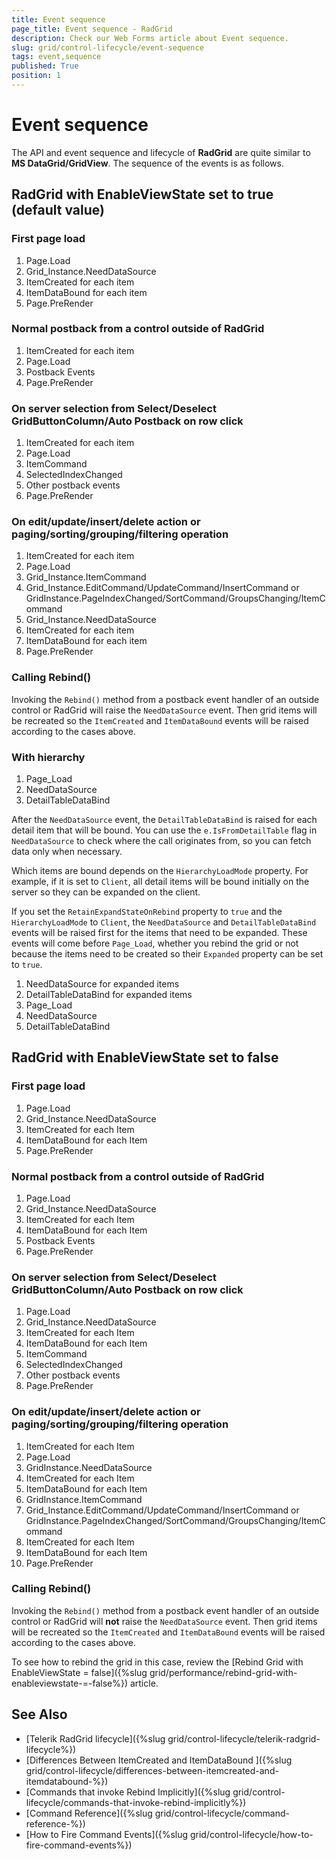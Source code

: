 ```yaml
---
title: Event sequence
page_title: Event sequence - RadGrid
description: Check our Web Forms article about Event sequence.
slug: grid/control-lifecycle/event-sequence
tags: event,sequence
published: True
position: 1
---
```


# Event sequence
 

The API and event sequence and lifecycle of **RadGrid** are quite similar to **MS DataGrid/GridView**. The sequence of the events is as follows.

## RadGrid with EnableViewState set to true (default value)

### First page load

1. Page.Load	
1. Grid_Instance.NeedDataSource	
1. ItemCreated for each item
1. ItemDataBound for each item
1. Page.PreRender	

### Normal postback from a control outside of RadGrid

1. ItemCreated for each item
1. Page.Load	
1. Postback Events	
1. Page.PreRender

### On server selection from Select/Deselect GridButtonColumn/Auto Postback on row click

1. ItemCreated for each item
1. Page.Load	
1. ItemCommand	
1. SelectedIndexChanged	
1. Other postback events	
1. Page.PreRender


### On edit/update/insert/delete action or paging/sorting/grouping/filtering operation

1. ItemCreated for each item
1. Page.Load	
1. Grid_Instance.ItemCommand	
1. Grid_Instance.EditCommand/UpdateCommand/InsertCommand or GridInstance.PageIndexChanged/SortCommand/GroupsChanging/ItemCommand
1. Grid_Instance.NeedDataSource	
1. ItemCreated for each item
1. ItemDataBound for each item
1. Page.PreRender


### Calling Rebind()

Invoking the `Rebind()` method from a postback event handler of an outside control or RadGrid will raise the `NeedDataSource` event. Then grid items will be recreated so the `ItemCreated` and `ItemDataBound` events will be raised according to the cases above.

### With hierarchy

1. Page_Load
1. NeedDataSource
1. DetailTableDataBind

After the `NeedDataSource` event, the `DetailTableDataBind` is raised for each detail item that will be bound. You can use the `e.IsFromDetailTable` flag in `NeedDataSource` to check where the call originates from, so you can fetch data only when necessary.

Which items are bound depends on the `HierarchyLoadMode` property. For example, if it is set to `Client`, all detail items will be bound initially on the server so they can be expanded on the client.

If you set the `RetainExpandStateOnRebind` property to `true` and the `HierarchyLoadMode` to `Client`, the `NeedDataSource` and `DetailTableDataBind` events will be raised first for the items that need to be expanded.  These events will come before `Page_Load`, whether you rebind the grid or not because the items need to be created so their `Expanded` property can be set to `true`.

1. NeedDataSource for expanded items
1. DetailTableDataBind for expanded items
1. Page_Load
1. NeedDataSource
1. DetailTableDataBind




## RadGrid with EnableViewState set to false

### First page load

1. Page.Load
1. Grid_Instance.NeedDataSource
1. ItemCreated for each Item
1. ItemDataBound for each Item
1. Page.PreRender


### Normal postback from a control outside of RadGrid

1. Page.Load
1. Grid_Instance.NeedDataSource
1. ItemCreated for each Item
1. ItemDataBound for each Item
1. Postback Events
1. Page.PreRender

### On server selection from Select/Deselect GridButtonColumn/Auto Postback on row click

1. Page.Load
1. Grid_Instance.NeedDataSource
1. ItemCreated for each Item
1. ItemDataBound for each Item
1. ItemCommand
1. SelectedIndexChanged
1. Other postback events
1. Page.PreRender

### On edit/update/insert/delete action or paging/sorting/grouping/filtering operation

1. ItemCreated for each Item
1. Page.Load
1. GridInstance.NeedDataSource
1. ItemCreated for each Item
1. ItemDataBound for each Item
1. GridInstance.ItemCommand
1. Grid_Instance.EditCommand/UpdateCommand/InsertCommand or GridInstance.PageIndexChanged/SortCommand/GroupsChanging/ItemCommand
1. ItemCreated for each Item
1. ItemDataBound for each Item
1. Page.PreRender


### Calling Rebind()

Invoking the `Rebind()` method from a postback event handler of an outside control or RadGrid will **not** raise the `NeedDataSource` event. Then grid items will be recreated so the `ItemCreated` and `ItemDataBound` events will be raised according to the cases above.

To see how to rebind the grid in this case, review the [Rebind Grid with EnableViewState = false]({%slug grid/performance/rebind-grid-with-enableviewstate-=-false%}) article.

## See Also

* [Telerik RadGrid lifecycle]({%slug grid/control-lifecycle/telerik-radgrid-lifecycle%})
* [Differences Between ItemCreated and ItemDataBound ]({%slug grid/control-lifecycle/differences-between-itemcreated-and-itemdatabound-%})
* [Commands that invoke Rebind Implicitly]({%slug grid/control-lifecycle/commands-that-invoke-rebind-implicitly%})
* [Command Reference]({%slug grid/control-lifecycle/command-reference-%})
* [How to Fire Command Events]({%slug grid/control-lifecycle/how-to-fire-command-events%})


